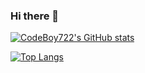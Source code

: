 ### Hi there 👋

<!--
**CodeBoy722/CodeBoy722** is a ✨ _special_ ✨ repository because its `README.md` (this file) appears on your GitHub profile.

Here are some ideas to get you started:

- 🔭 I’m currently working on ...
- 🌱 I’m currently learning ...
- 👯 I’m looking to collaborate on ...
- 🤔 I’m looking for help with ...
- 💬 Ask me about ...
- 📫 How to reach me: ...
- 😄 Pronouns: ...
- ⚡ Fun fact: ...
-->

[![CodeBoy722's GitHub stats](https://github-readme-stats.vercel.app/api?username=CodeBoy722&count_private=true&show_icons=true)](https://github.com/CodeBoy722/github-readme-stats)

[![Top Langs](https://github-readme-stats.vercel.app/api/top-langs/?username=CodeBoy722&layout=compact)](https://github.com/CodeBoy722/github-readme-stats)
